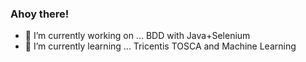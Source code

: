### Ahoy there!

- 🔭 I’m currently working on ... BDD with Java+Selenium
- 🌱 I’m currently learning ... Tricentis TOSCA and Machine Learning
